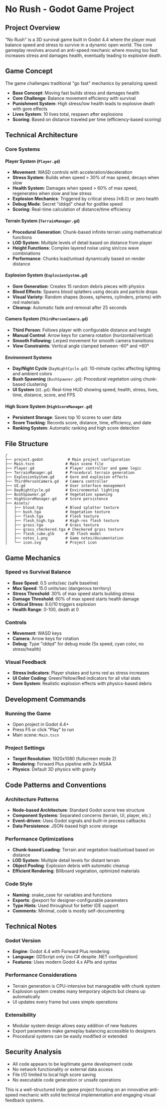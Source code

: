 # No Rush - Godot Game Project

## Project Overview
"No Rush" is a 3D survival game built in Godot 4.4 where the player must balance speed and stress to survive in a dynamic open world. The core gameplay revolves around an anti-speed mechanic where moving too fast increases stress and damages health, eventually leading to explosive death.

## Game Concept
The game challenges traditional "go fast" mechanics by penalizing speed:
- **Base Concept**: Moving fast builds stress and damages health
- **Core Challenge**: Balance movement efficiency with survival
- **Punishment System**: High stress/low health leads to explosive death with gore effects
- **Lives System**: 10 lives total, respawn after explosions
- **Scoring**: Based on distance traveled per time (efficiency-based scoring)

## Technical Architecture

### Core Systems

#### Player System (`Player.gd`)
- **Movement**: WASD controls with acceleration/deceleration
- **Stress System**: Builds when speed > 30% of max speed, decays when slow
- **Health System**: Damages when speed > 60% of max speed, regenerates when slow and low stress
- **Explosion Mechanics**: Triggered by critical stress (≥8.0) or zero health
- **Debug Mode**: Secret "iddqd" cheat for godlike speed
- **Scoring**: Real-time calculation of distance/time efficiency

#### Terrain System (`TerrainManager.gd`)
- **Procedural Generation**: Chunk-based infinite terrain using mathematical functions
- **LOD System**: Multiple levels of detail based on distance from player
- **Height Functions**: Complex layered noise using sin/cos wave combinations
- **Performance**: Chunks load/unload dynamically based on render distance

#### Explosion System (`ExplosionSystem.gd`)
- **Gore Generation**: Creates 15 random debris pieces with physics
- **Blood Effects**: Spawns blood splatters using decals and particle drops
- **Visual Variety**: Random shapes (boxes, spheres, cylinders, prisms) with red materials
- **Cleanup**: Automatic fade and removal after 25 seconds

#### Camera System (`ThirdPersonCamera.gd`)
- **Third Person**: Follows player with configurable distance and height
- **Manual Control**: Arrow keys for camera rotation (horizontal/vertical)
- **Smooth Following**: Lerped movement for smooth camera transitions
- **View Constraints**: Vertical angle clamped between -60° and +60°

#### Environment Systems
- **Day/Night Cycle** (`DayNightCycle.gd`): 10-minute cycles affecting lighting and ambient colors
- **Bush Spawning** (`BushSpawner.gd`): Procedural vegetation using chunk-based clustering
- **UI System** (`UI.gd`): Real-time HUD showing speed, health, stress, lives, time, distance, score, and FPS

#### High Score System (`HighScoreManager.gd`)
- **Persistent Storage**: Saves top 10 scores to user data
- **Score Tracking**: Records score, distance, time, efficiency, and date
- **Ranking System**: Automatic ranking and high score detection

## File Structure
```
/
├── project.godot           # Main project configuration
├── Main.tscn              # Main scene file
├── Player.gd              # Player controller and game logic
├── TerrainManager.gd      # Procedural terrain generation
├── ExplosionSystem.gd     # Gore and explosion effects
├── ThirdPersonCamera.gd   # Camera controller
├── UI.gd                  # User interface management
├── DayNightCycle.gd       # Environmental lighting
├── BushSpawner.gd         # Vegetation spawning
├── HighScoreManager.gd    # Score persistence
├── Assets/
│   ├── blood.tga          # Blood splatter texture
│   ├── bush.tga           # Vegetation texture
│   ├── flesh.tga          # Flesh texture
│   ├── flesh_high.tga     # High-res flesh texture
│   ├── grass.tga          # Grass texture
│   ├── grass_checkered.tga # Checkered grass texture
│   ├── flesh_cube.glb     # 3D flesh model
│   ├── notes_1.png        # Game notes/documentation
│   └── icon.svg           # Project icon
```

## Game Mechanics

### Speed vs Survival Balance
- **Base Speed**: 0.5 units/sec (safe baseline)
- **Max Speed**: 15.0 units/sec (dangerous territory)
- **Stress Threshold**: 30% of max speed starts building stress
- **Damage Threshold**: 60% of max speed starts health damage
- **Critical Stress**: 8.0/10 triggers explosion
- **Health Range**: 0-100, death at 0

### Controls
- **Movement**: WASD keys
- **Camera**: Arrow keys for rotation
- **Debug**: Type "iddqd" for debug mode (5x speed, cyan color, no stress/health)

### Visual Feedback
- **Stress Indicators**: Player shakes and turns red as stress increases
- **UI Color Coding**: Green/Yellow/Red indicators for all vital stats
- **Gore System**: Realistic explosion effects with physics-based debris

## Development Commands

### Running the Game
- Open project in Godot 4.4+
- Press F5 or click "Play" to run
- Main scene: `Main.tscn`

### Project Settings
- **Target Resolution**: 1920x1080 (fullscreen mode 2)
- **Rendering**: Forward Plus pipeline with 2x MSAA
- **Physics**: Default 3D physics with gravity

## Code Patterns and Conventions

### Architecture Patterns
- **Node-based Architecture**: Standard Godot scene tree structure
- **Component Systems**: Separated concerns (terrain, UI, player, etc.)
- **Event-driven**: Uses Godot signals and built-in process callbacks
- **Data Persistence**: JSON-based high score storage

### Performance Optimizations
- **Chunk-based Loading**: Terrain and vegetation load/unload based on distance
- **LOD System**: Multiple detail levels for distant terrain
- **Object Pooling**: Explosion debris with automatic cleanup
- **Efficient Rendering**: Billboard vegetation, optimized materials

### Code Style
- **Naming**: snake_case for variables and functions
- **Exports**: @export for designer-configurable parameters
- **Type Hints**: Used throughout for better IDE support
- **Comments**: Minimal, code is mostly self-documenting

## Technical Notes

### Godot Version
- **Engine**: Godot 4.4 with Forward Plus rendering
- **Language**: GDScript only (no C# despite .NET configuration)
- **Features**: Uses modern Godot 4.x APIs and syntax

### Performance Considerations
- Terrain generation is CPU-intensive but manageable with chunk system
- Explosion system creates many temporary objects but cleans up automatically
- UI updates every frame but uses simple operations

### Extensibility
- Modular system design allows easy addition of new features
- Export parameters make gameplay balancing accessible to designers
- Procedural systems can be easily modified or extended

## Security Analysis
- All code appears to be legitimate game development code
- No network functionality or external data access
- File I/O limited to local high score saving
- No executable code generation or unsafe operations

This is a well-structured indie game project focusing on an innovative anti-speed mechanic with solid technical implementation and engaging visual feedback systems.